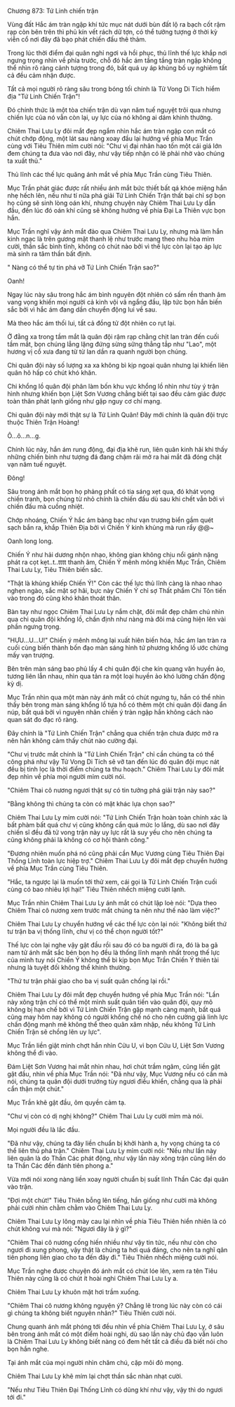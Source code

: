 




Chương 873: Tứ Linh chiến trận


Vùng đất Hắc ám tràn ngập khí tức mục nát dưới bùn đất lộ ra bạch cốt rậm rạp còn bên trên thì phủ kín vết rách dữ tợn, có thể tưởng tượng ở thời kỳ viễn cổ nơi đây đã bạo phát chiến đấu thê thảm.

Trong lúc thời điểm đại quân nghỉ ngơi và hồi phục, thủ lĩnh thế lực khắp nơi ngưng trọng nhìn về phía trước, chỗ đó hắc ám tầng tầng tràn ngập không thể nhìn rõ ràng cảnh tượng trong đó, bất quá uy áp khủng bố uy nghiêm tất cả đều cảm nhận được.

Tất cả mọi người rõ ràng sâu trong bóng tối chính là Tử Vong Di Tích hiểm địa "Tứ Linh Chiến Trận"!

Đó chính thức là một tòa chiến trận dù vạn năm tuế nguyệt trôi qua nhưng chiến lực của nó vẫn còn lại, uy lực của nó không ai dám khinh thường.

Chiêm Thai Lưu Ly đôi mắt đẹp ngắm nhìn hắc ám tràn ngập con mắt có chút chớp động, một lát sau nàng xoay đầu lại hướng về phía Mục Trần cùng với Tiêu Thiên mỉm cười nói: "Chư vị đại nhân hao tốn một cái giá lớn đem chúng ta đưa vào nơi đây, như vậy tiếp nhận có lẽ phải nhờ vào chúng ta xuất thủ."

Thủ lĩnh các thế lực quăng ánh mắt về phía Mục Trần cùng Tiêu Thiên.

Mục Trần phát giác được rất nhiều ánh mắt bức thiết bất qá khóe miệng hắn nhẹ hếch lên, nếu như tí nữa phá giải Tứ Linh Chiến Trận thất bại chỉ sợ bọn họ cũng sẽ sinh lòng oán khí, nhưng chuyện này Chiêm Thai Lưu Ly dẫn đầu, đến lúc đó oán khí cũng sẽ không hướng về phía Đại La Thiên vực bọn hắn.

Mục Trần nghĩ vậy ánh mắt đảo qua Chiêm Thai Lưu Ly, nhưng mà làm hắn kinh ngạc là trên gương mặt thanh lệ như trước mang theo nhu hòa mỉm cười, thần sắc bình tĩnh, không có chút nào bởi vì thế lực còn lại tạo áp lực mà sinh ra tâm thần bất định.

" Nàng có thể tự tin phá vỡ Tứ Linh Chiến Trận sao?"

Oanh!

Ngay lúc này sâu trong hắc ám bình nguyên đột nhiên có sấm rền thanh âm vang vọng khiến mọi người cả kinh vội vã ngẩng đầu, lập tức bọn hắn biến sắc bởi vì hắc ám đang dần chuyển động lui về sau.

Mà theo hắc ám thối lui, tất cả đồng tử đột nhiên co rụt lại.

Ở đằng xa trong tầm mắt là quân đội rậm rạp chằng chịt lan tràn đến cuối tầm mắt, bọn chúng lẳng lặng đứng sừng sững thẳng tắp như "Lao", một hương vị cổ xưa đang từ từ lan dần ra quanh người bọn chúng.

Chi quân đội này số lượng xa xa không bì kịp ngoại quân nhưng lại khiến liên quân hô hấp có chút khó khăn.

Chi khổng lồ quân đội phân làm bốn khu vực khổng lồ nhìn như tùy ý trận hình nhưng khiến bọn Liệt Sơn Vương chẳng biết tại sao đều cảm giác được toàn thân phát lạnh giống như gặp nguy cơ chí mạng.

Chi quân đội này mới thật sự là Tứ Linh Quân! Đây mới chính là quân đội trực thuộc Thiên Trận Hoàng!

Ô...ô...n...g.

Chính lúc này, hắn ám rung động, đại địa khẽ run, liên quân kinh hãi khi thấy những chiến binh như tượng đá đang chậm rãi mở ra hai mắt đã đóng chặt vạn năm tuế nguyệt.

Đông!

Sâu trong ánh mắt bọn họ phảng phất có tia sáng xẹt qua, đó khát vọng chiến tranh, bọn chúng từ nhỏ chính là chiến đấu dù sau khi chết vẫn bởi vì chiến đấu mà cuồng nhiệt.

Chớp nhoáng, Chiến Ý hắc ám bàng bạc như vạn trượng biển gầm quét sạch bắn ra, khắp Thiên Địa bởi vì Chiến Ý kinh khủng mà run rẩy @@~

Oanh long long.

Chiến Ý như hải dương nhộn nhạo, không gian không chịu nổi gánh nặng phát ra cọt kẹt..t..tttt thanh âm, Chiến Ý mênh mông khiến Mục Trần, Chiêm Thai Lưu Ly, Tiêu Thiên biến sắc.

"Thật là khủng khiếp Chiến Ý!" Còn các thế lực thủ lĩnh càng là nhao nhao nghẹn ngào, sắc mặt sợ hãi, bực này Chiến Ý chỉ sợ Thất phẩm Chí Tôn tiến vào trong đó cũng khó khăn thoát thân.

Bàn tay như ngọc Chiêm Thai Lưu Ly nắm chặt, đôi mắt đẹp chăm chú nhìn qua chi quân đội khổng lồ, chấn định như nàng mà đôi má cũng hiện lên vài phần ngưng trọng.

"HƯU...U...U!" Chiến ý mênh mông lại xuất hiên biến hóa, hắc ám lan tràn ra cuối cùng biến thành bốn đạo màn sáng hình tứ phương khổng lồ ước chừng mấy vạn trượng.

Bên trên màn sáng bao phủ lấy 4 chi quân đội che kín quang văn huyền ảo, tương liên lẫn nhau, nhìn qua tản ra một loại huyền ảo khó lường chấn động kỳ dị.

Mục Trần nhìn qua một màn này ánh mắt có chút ngưng tụ, hắn có thể nhìn thấy bên trong màn sáng khổng lồ tựa hồ có thêm một chi quân đội đang ẩn núp, bất quá bởi vì nguyên nhân chiến ý tràn ngập hắn không cách nào quan sát đo đạc rõ ràng.

Đây chính là "Tứ Linh Chiến Trận" chẳng qua chiến trận chưa được mở ra nên hắn không cảm thấy chút nào cường đại.

"Chư vị trước mắt chính là "Tứ Linh Chiến Trận" chỉ cần chúng ta có thể công phá như vậy Tử Vong Di Tích sẽ vỡ tan đến lúc đó quân đội mục nát đều bị tinh lọc là thời điểm chúng ta thu hoạch." Chiêm Thai Lưu Ly đôi mắt đẹp nhìn về phía mọi người mỉm cười nói.

"Chiêm Thai cô nương ngươi thật sự có tin tưởng phá giải trận này sao?"

"Bằng không thì chúng ta còn có mặt khác lựa chọn sao?"

Chiêm Thai Lưu Ly mỉm cười nói: "Tứ Linh Chiến Trận hoàn toàn chính xác là bất phàm bất quá chư vị cũng không cần quá mức lo lắng, dù sao nơi đây chiến sĩ đều đã tử vong trận này uy lực rất là suy yếu cho nên chúng ta cũng không phải là không có cơ hội thành công."

"Đương nhiên muốn phá nó cũng phải cần Mục Vương cùng Tiêu Thiên Đại Thống Lĩnh toàn lực hiệp trợ." Chiêm Thai Lưu Ly đôi mắt đẹp chuyển hướng về phía Mục Trần cùng Tiêu Thiên.

"Hắc, ta ngược lại là muốn tới thử xem, cái gọi là Tứ Linh Chiến Trận cuối cùng có bao nhiêu lợi hại!" Tiêu Thiên nhếch miệng cười lạnh.

Mục Trần nhìn Chiêm Thai Lưu Ly ánh mắt có chút lập loè nói: "Dựa theo Chiêm Thai cô nương xem trước mắt chúng ta nên như thế nào làm việc?"

Chiêm Thai Lưu Ly chuyển hướng về các thế lực còn lại nói: "Không biết thứ tư trận ba vị thống lĩnh, chư vị có thể chọn người tốt?"

Thế lực còn lại nghe vậy gật đầu rồi sau đó có ba người đi ra, đó là ba gã nam tử ánh mắt sắc bén bọn họ đều là thống lĩnh mạnh nhất trong thế lực của mình tuy nói Chiến Ý không thể bì kịp bọn Mục Trần Chiến Ý thiên tài nhưng là tuyệt đối không thể khinh thường.

"Thứ tư trận phải giao cho ba vị suất quân chống lại rồi."

Chiêm Thai Lưu Ly đôi mắt đẹp chuyển hướng về phía Mục Trần nói: "Lần này xông trận chỉ có thể một mình suất quân tiến vào quân đội, quy mô không bị hạn chế bởi vì Tứ Linh Chiến Trận gặp mạnh càng mạnh, bất quá cũng may hôm nay không có người khống chế nó cho nên cường giả linh lực chấn động mạnh mẽ không thể theo quân xâm nhập, nếu không Tứ Linh Chiến Trận sẽ chồng lên uy lực".

Mục Trần liền giật mình chợt hắn nhìn Cửu U, vì bọn Cửu U, Liệt Sơn Vương không thể đi vào.

Đám Liệt Sơn Vương hai mắt nhìn nhau, hơi chút trầm ngâm, cũng liền gật gật đầu, nhìn về phía Mục Trần nói: "Đã như vậy, Mục Vương nếu có cần mà nói, chúng ta quân đội dưới trướng tùy ngươi điều khiển, chẳng qua là phải cẩn thận một chút."

Mục Trần khẽ gật đầu, ôm quyền cảm tạ.

"Chư vị còn có dị nghị không?" Chiêm Thai Lưu Ly cười mỉm mà nói.

Mọi người đều là lắc đầu.

"Đã như vậy, chúng ta đây liền chuẩn bị khởi hành a, hy vọng chúng ta có thể liên thủ phá trận." Chiêm Thai Lưu Ly mỉm cười nói: "Nếu như lần này liên quân là do Thần Các phát động, như vậy lần này xông trận cũng liền do ta Thần Các đến đánh tiên phong a."

Vừa mới nói xong nàng liền xoay người chuẩn bị suất lĩnh Thần Các đại quân vào trận.

"Đợi một chút!" Tiêu Thiên bỗng lên tiếng, hắn giống như cười mà không phải cười nhìn chằm chằm vào Chiêm Thai Lưu Ly.

Chiêm Thai Lưu Ly lông mày cau lại nhìn về phía Tiêu Thiên hiển nhiên là có chút không vui mà nói: "Ngươi đây là ý gì?"

"Chiêm Thai cô nương cống hiến nhiều như vậy tin tức, nếu như còn cho ngươi đi xung phong, vậy thật là chúng ta hơi quá đáng, cho nên ta nghĩ qân tiên phong liền giao cho ta đến đây đi." Tiêu Thiên nhếch miệng cười nói.

Mục Trần nghe được chuyện đó ánh mắt có chút lóe lên, xem ra tên Tiêu Thiên này cũng là có chút ít hoài nghi Chiêm Thai Lưu Ly a.

Chiêm Thai Lưu Ly khuôn mặt hơi trầm xuống.

"Chiêm Thai cô nương không nguyện ý? Chẳng lẽ trong lúc này còn có cái gì chúng ta không biết nguyên nhân?" Tiêu Thiên cười nói.

Chung quanh ánh mắt phóng tới đều nhìn về phía Chiêm Thai Lưu Ly, ở sâu bên trong ánh mắt có một điểm hoài nghi, dù sao lần này chủ đạo vẫn luôn là Chiêm Thai Lưu Ly không biết nàng có đem hết tất cả điều đã biết nói cho bọn hắn nghe.

Tại ánh mắt của mọi người nhìn chăm chú, cặp môi đỏ mọng.

Chiêm Thai Lưu Ly khẽ mím lại chợt thần sắc nhàn nhạt cười.

"Nếu như Tiêu Thiên Đại Thống Lĩnh có dũng khí như vậy, vậy thì do ngươi tới đi."




